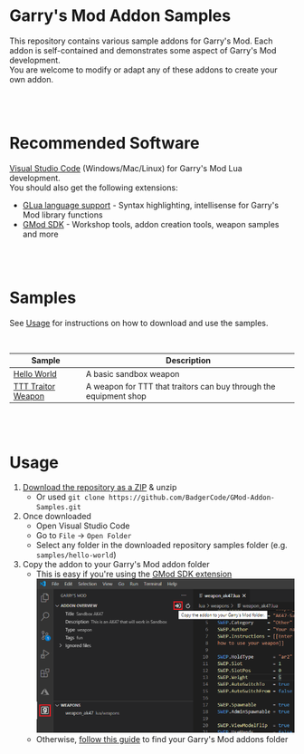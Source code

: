 # Garry's Mod Addon Samples
This repository contains various sample addons for Garry's Mod. Each addon is self-contained and demonstrates some aspect of Garry's Mod development.<br>
You are welcome to modify or adapt any of these addons to create your own addon.

<br>
<br>

# Recommended Software
[Visual Studio Code](https://code.visualstudio.com) (Windows/Mac/Linux) for Garry's Mod Lua development.<br>
You should also get the following extensions:
* [GLua language support](https://marketplace.visualstudio.com/items?itemName=aStonedPenguin.glua) - Syntax highlighting, intellisense for Garry's Mod library functions
* [GMod SDK](https://marketplace.visualstudio.com/items?itemName=BadgerCode.gmod-sdk) - Workshop tools, addon creation tools, weapon samples and more


<br>
<br>


# Samples
See [Usage](#Usage) for instructions on how to download and use the samples.

<br>

| Sample | Description |
| -- | -- |
| [Hello World](samples/hello-world/) | A basic sandbox weapon |
| [TTT Traitor Weapon](samples/ttt-traitor-weapon/) | A weapon for TTT that traitors can buy through the equipment shop |


<br>
<br>

# Usage
1. [Download the repository as a ZIP](https://github.com/BadgerCode/GMod-Addon-Samples/archive/master.zip) & unzip
    * Or used `git clone https://github.com/BadgerCode/GMod-Addon-Samples.git`
2. Once downloaded
    * Open Visual Studio Code
    * Go to `File` -> `Open Folder`
    * Select any folder in the downloaded repository samples folder (e.g. `samples/hello-world`)
3. Copy the addon to your Garry's Mod addon folder
    * This is easy if you're using the [GMod SDK extension](https://marketplace.visualstudio.com/items?itemName=BadgerCode.gmod-sdk)
    ![copy to garry's mod folder](resources/images/gmod-sdk-copy-to-gmod-folder.png)
    * Otherwise, [follow this guide](https://gist.github.com/BadgerCode/00600eab40556c6e8809590d263ea053) to find your Garry's Mod addons folder

